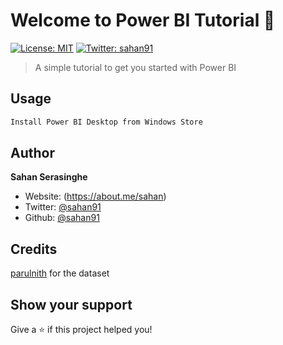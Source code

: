 # Welcome to Power BI Tutorial 👋
[![License: MIT](https://img.shields.io/badge/License-MIT-yellow.svg)](#)
[![Twitter: sahan91](https://img.shields.io/twitter/follow/sahan91.svg?style=social)](https://twitter.com/sahan91)

> A simple tutorial to get you started with Power BI

## Usage

```sh
Install Power BI Desktop from Windows Store
```

## Author

**Sahan Serasinghe**

* Website: (https://about.me/sahan)
* Twitter: [@sahan91](https://twitter.com/sahan91)
* Github: [@sahan91](https://github.com/sahan91)

## Credits

[parulnith](https://github.com/parulnith) for the dataset

## Show your support

Give a ⭐️ if this project helped you!
